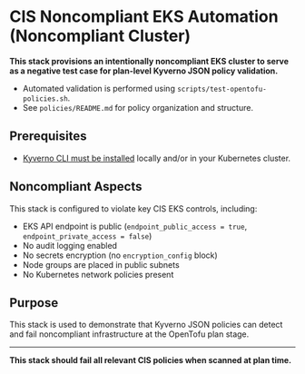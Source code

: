 # CIS Noncompliant EKS Automation (Noncompliant Cluster)

**This stack provisions an intentionally noncompliant EKS cluster to serve as a negative test case for plan-level Kyverno JSON policy validation.**

- Automated validation is performed using `scripts/test-opentofu-policies.sh`.
- See `policies/README.md` for policy organization and structure.

## Prerequisites

- [Kyverno CLI must be installed](https://kyverno.io/docs/installation/) locally and/or in your Kubernetes cluster.

## Noncompliant Aspects
This stack is configured to violate key CIS EKS controls, including:

- EKS API endpoint is public (`endpoint_public_access = true`, `endpoint_private_access = false`)
- No audit logging enabled
- No secrets encryption (no `encryption_config` block)
- Node groups are placed in public subnets
- No Kubernetes network policies present

## Purpose
This stack is used to demonstrate that Kyverno JSON policies can detect and fail noncompliant infrastructure at the OpenTofu plan stage.

---

**This stack should fail all relevant CIS policies when scanned at plan time.** 